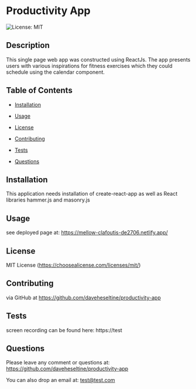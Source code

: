 # Productivity App 

    
 ![License: MIT](https://img.shields.io/badge/License-MIT-yellow.svg) 

    
 ## Description 

 This single page web app was constructed using ReactJs. The app presents users with various inspirations for fitness exercises which they could schedule using the calendar component.

    
 ## Table of Contents 

    
 - [Installation](#installation)

    
 - [Usage](#usage)

    
 - [License](#license)

    
 - [Contributing](#contributing)

    
 - [Tests](#tests)

    
 - [Questions](#questions)

    
 ## Installation 

 This application needs installation of create-react-app as well as React libraries hammer.js and masonry.js 

    
 ## Usage 

 see deployed page at: https://mellow-clafoutis-de2706.netlify.app/

    
 ## License 

 MIT License (https://choosealicense.com/licenses/mit/) 

    
 ## Contributing 

 via GitHub at https://github.com/daveheseltine/productivity-app

    
 ## Tests 

 screen recording can be found here: https://test

    
 ## Questions 

    
 Please leave any comment or questions at: https://github.com/daveheseltine/productivity-app

    
 You can also drop an email at: test@test.com
